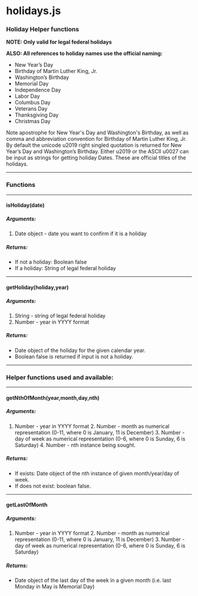 # holidays.js

### Holiday Helper functions
__NOTE: Only valid for legal federal holidays__

__ALSO: All references to holiday names use the official naming:__

* New Year’s Day
* Birthday of Martin Luther King, Jr.
* Washington’s Birthday
* Memorial Day
* Independence Day
* Labor Day
* Columbus Day
* Veterans Day
* Thanksgiving Day
* Christmas Day

Note apostrophe for New Year's Day and Washington's Birthday, as well as comma and abbreviation convention for Birthday of Martin Luther King, Jr.
By default the unicode u2019 right singled quotation is returned for New Year’s Day and Washington’s Birthday. Either u2019 or the ASCII u0027 can be input as strings for getting holiday Dates. These are official titles of the holidays.

-------
### Functions
-------
#### isHoliday(date)
##### Arguments:
  1. Date object - date you want to confirm if it is a holiday
##### Returns:
* If not a holiday: Boolean false
* If a holiday: String of legal federal holiday
-------
#### getHoliday(holiday,year)
##### Arguments:
  1. String - string of legal federal holiday
  2. Number - year in YYYY format
##### Returns:
* Date object of the holiday for the given calendar year.
* Boolean false is returned if input is not a holiday.
-------
### Helper functions used and available:
-------
#### getNthOfMonth(year,month,day,nth)
##### Arguments:
  1. Number - year in YYYY format
	2. Number - month as numerical representation (0-11, where 0 is January, 11 is December)
	3. Number - day of week as numerical representation (0-6, where 0 is Sunday, 6 is Saturday)
	4. Number - nth instance being sought.
##### Returns:
  * If exists: Date object of the nth instance of given month/year/day of week.
  * If does not exist: boolean false.
-------
#### getLastOfMonth
##### Arguments:
  1. Number - year in YYYY format
	2. Number - month as numerical representation (0-11, where 0 is January, 11 is December)
	3. Number - day of week as numerical representation (0-6, where 0 is Sunday, 6 is Saturday)
##### Returns:
  * Date object of the last day of the week in a given month (i.e. last Monday in May is Memorial Day)
